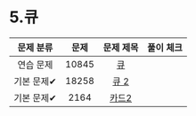 # 5.큐

| 문제 분류  |  문제   |                    문제 제목                     | 풀이 체크 |
|:------:|:-----:|:--------------------------------------------:|:-----:|
| 연습 문제  | 10845 |  [큐](https://www.acmicpc.net/problem/10845)  |       |
| 기본 문제✔ | 18258 | [큐 2](https://www.acmicpc.net/problem/18258) |       |
| 기본 문제✔ | 2164  | [카드2](https://www.acmicpc.net/problem/2164)  |       |